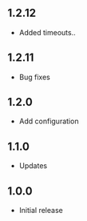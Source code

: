 <!-- https://developers.home-assistant.io/docs/add-ons/presentation#keeping-a-changelog -->

## 1.2.12

- Added timeouts..

## 1.2.11

- Bug fixes


## 1.2.0

- Add configuration


## 1.1.0

- Updates

## 1.0.0

- Initial release

